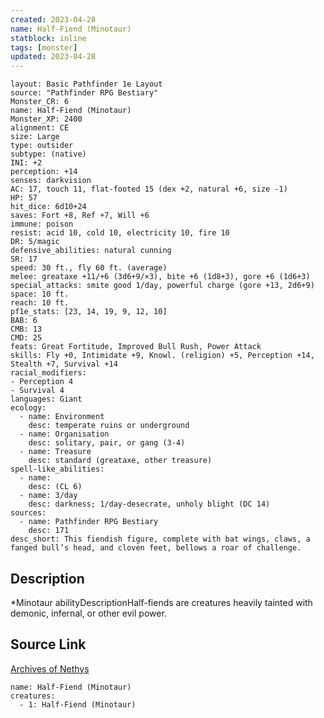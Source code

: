 ```yaml
---
created: 2023-04-28
name: Half-Fiend (Minotaur)
statblock: inline
tags: [monster]
updated: 2023-04-28
---
```

```statblock
layout: Basic Pathfinder 1e Layout
source: "Pathfinder RPG Bestiary"
Monster_CR: 6
name: Half-Fiend (Minotaur)
Monster_XP: 2400
alignment: CE
size: Large
type: outsider
subtype: (native)
INI: +2
perception: +14
senses: darkvision
AC: 17, touch 11, flat-footed 15 (dex +2, natural +6, size -1)
HP: 57
hit_dice: 6d10+24
saves: Fort +8, Ref +7, Will +6
immune: poison
resist: acid 10, cold 10, electricity 10, fire 10
DR: 5/magic
defensive_abilities: natural cunning
SR: 17
speed: 30 ft., fly 60 ft. (average)
melee: greataxe +11/+6 (3d6+9/×3), bite +6 (1d8+3), gore +6 (1d6+3)
special_attacks: smite good 1/day, powerful charge (gore +13, 2d6+9)
space: 10 ft.
reach: 10 ft.
pf1e_stats: [23, 14, 19, 9, 12, 10]
BAB: 6
CMB: 13
CMD: 25
feats: Great Fortitude, Improved Bull Rush, Power Attack
skills: Fly +0, Intimidate +9, Knowl. (religion) +5, Perception +14, Stealth +7, Survival +14
racial_modifiers:
- Perception 4
- Survival 4
languages: Giant
ecology:
  - name: Environment
    desc: temperate ruins or underground
  - name: Organisation
    desc: solitary, pair, or gang (3-4)
  - name: Treasure
    desc: standard (greataxe, other treasure)
spell-like_abilities:
  - name:
    desc: (CL 6)
  - name: 3/day
    desc: darkness; 1/day-desecrate, unholy blight (DC 14)
sources:
  - name: Pathfinder RPG Bestiary
    desc: 171
desc_short: This fiendish figure, complete with bat wings, claws, a fanged bull’s head, and cloven feet, bellows a roar of challenge.
```
## Description
*Minotaur abilityDescriptionHalf-fiends are creatures heavily tainted with demonic, infernal, or other evil power.
## Source Link
[Archives of Nethys](https://aonprd.com/MonsterDisplay.aspx?ItemName=Half-Fiend%20(Minotaur))
```encounter-table
name: Half-Fiend (Minotaur)
creatures:
  - 1: Half-Fiend (Minotaur)
```
